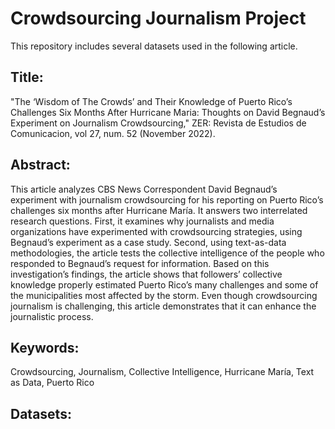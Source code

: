 # Crowdsourcing Journalism Project

This repository includes several datasets used in the following article.

## Title:

"The ‘Wisdom of The Crowds’ and Their Knowledge of Puerto Rico’s Challenges Six Months After Hurricane Maria: Thoughts on David Begnaud’s Experiment on Journalism Crowdsourcing," ZER: Revista de Estudios de Comunicacion, vol 27, num. 52 (November 2022).

## Abstract: 

This article analyzes CBS News Correspondent David Begnaud’s experiment with journalism crowdsourcing for his reporting on Puerto Rico’s challenges six months after Hurricane María. It answers two interrelated research questions. First, it examines why journalists and media organizations have experimented with crowdsourcing strategies, using Begnaud’s experiment as a case study. Second, using text-as-data methodologies, the article tests the collective intelligence of the people who responded to Begnaud’s request for information. Based on this investigation’s findings, the article shows that followers’ collective knowledge properly estimated Puerto Rico’s many challenges and some of the municipalities most affected by the storm. Even though crowdsourcing journalism is challenging, this article demonstrates that it can enhance the journalistic process. 


## Keywords:

Crowdsourcing, Journalism, Collective Intelligence, Hurricane María, Text as Data, Puerto Rico

## Datasets:




